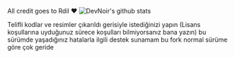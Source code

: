 


All credit goes to Rdil ❤
![DevNoir's github stats](https://github-readme-stats.vercel.app/api?username=ahmetyxa)

Telifli kodlar ve resimler çıkarıldı gerisiyle istediğinizi yapın (Lisans koşullarına uyduğunuz sürece koşulları bilmiyorsanız bana yazın)
bu sürümde yaşadığınız hatalarla ilgili destek sunamam bu fork normal sürüme göre çok geride 
